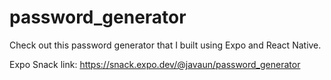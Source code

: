 # password_generator
Check out this password generator that I built using Expo and React Native.

Expo Snack link:
https://snack.expo.dev/@javaun/password_generator
